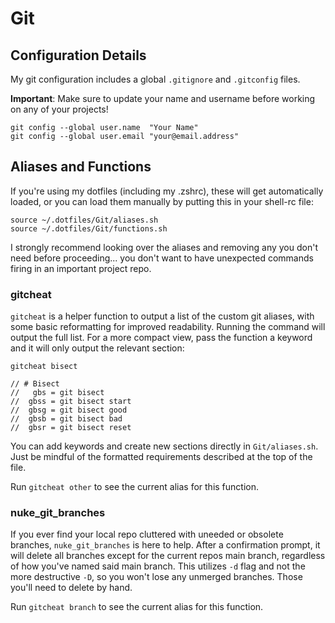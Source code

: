 # Git
## Configuration Details
My git configuration includes a global `.gitignore` and `.gitconfig` files.

**Important**: Make sure to update your name and username before working on any of your projects!

```
git config --global user.name  "Your Name"
git config --global user.email "your@email.address"
```
## Aliases and Functions
If you're using my dotfiles (including my .zshrc), these will get automatically loaded, or you can load them manually by putting this in your shell-rc file:

```
source ~/.dotfiles/Git/aliases.sh
source ~/.dotfiles/Git/functions.sh
```

I strongly recommend looking over the aliases and removing any you don't need before proceeding... you don't want to have unexpected commands firing in an important project repo.

### gitcheat
`gitcheat` is a helper function to output a list of the custom git aliases, with some basic reformatting for improved readability. Running the command will output the full list. For a more compact view, pass the function a keyword and it will only output the relevant section:

```
gitcheat bisect

// # Bisect
//   gbs = git bisect
//  gbss = git bisect start
//  gbsg = git bisect good
//  gbsb = git bisect bad
//  gbsr = git bisect reset
```
You can add keywords and create new sections directly in `Git/aliases.sh`. Just be mindful of the formatted requirements described at the top of the file.

Run `gitcheat other` to see the current alias for this function.

### nuke_git_branches
If you ever find your local repo cluttered with uneeded or obsolete branches, `nuke_git_branches` is here to help. After a confirmation prompt, it will delete all branches except for the current repos main branch, regardless of how you've named said main branch. This utilizes `-d` flag and not the more destructive `-D`, so you won't lose any unmerged branches. Those you'll need to delete by hand.

Run `gitcheat branch` to see the current alias for this function.